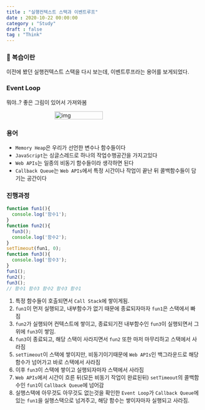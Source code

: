 ```yaml
---
title : "실행컨텍스트 스택과 이벤트루프"
date : 2020-10-22 00:00:00
category : "Study"
draft : false
tag : "Think"
--- 
```


### 🤔 복습이란
이전에 봤던 실행컨텍스트 스택을 다시 보는데, 이벤트루프라는 용어를 보게되었다.

### Event Loop
뭐야..?
좋은 그림이 있어서 가져와봄
<div style="display : flex; justify-content : center;">
  <img style="display : inlneblock; width : 50%" src="https://miro.medium.com/max/2048/1*4lHHyfEhVB0LnQ3HlhSs8g.png" alt="img">
</div>

### 용어
* `Memory Heap`은 우리가 선언한 변수나 함수들이다
* `JavaScript`는 싱글스레드로 하나의 작업수행공간을 가지고있다
* `Web APIs`는 일종의 비동기 함수들이라 생각하면 된다
* `Callback Queue`는 `Web APIs`에서 특정 시간이나 작업이 끝난 뒤 콜백함수들이 담기는 공간이다

### 진행과정
```javascript
function fun1(){
  console.log('함수1');
}
function fun2(){
  fun3();
  console.log('함수2');
}
setTimeout(fun1, 0);
function fun3(){
  console.log('함수3');
}
fun1();
fun2();
fun3();
// 함수1 함수3 함수2 함수3 함수1
```
1. 특정 함수들이 호출되면서 `Call Stack`에 쌓이게됨.
2. `fun1`이 먼저 실행되고, 내부함수가 없기 때문에 종료되자마자 `fun1`은 스택에서 빠짐
3. `fun2`가 실행되어 컨텍스트에 쌓이고, 종료되기전 내부함수인 `fun3`이 실행되면서 그 위에 `fun3`이 쌓임. 
4. `fun3`이 종료되고, 해당 스택이 사라지면서 `fun2` 또한 마저 마무리하고 스택에서 사라짐
5. `setTimeout`이 스택에 쌓이지만, 비동기이기때문에 `Web APIs`인 백그라운드로 해당 함수가 넘어가고 바로 스택에서 사라짐
6. 이후 `fun3`이 스택에 쌓이고 실행되자마자 스택에서 사라짐
7. `Web APIs`에서 시간이 흐른 뒤(모든 비동기 작업이 완료된뒤) `setTimeout`의 콜백함수인 `fun1`이 `Callback Queue`에 넘어감
8. 실행스택에 아무것도 아무것도 없는것을 확인한 `Event Loop`가 `Callback Queue`에 있는 `fun1`을 실행스택으로 넘겨주고, 해당 함수는 쌓이자마자 실행되고 사라짐.